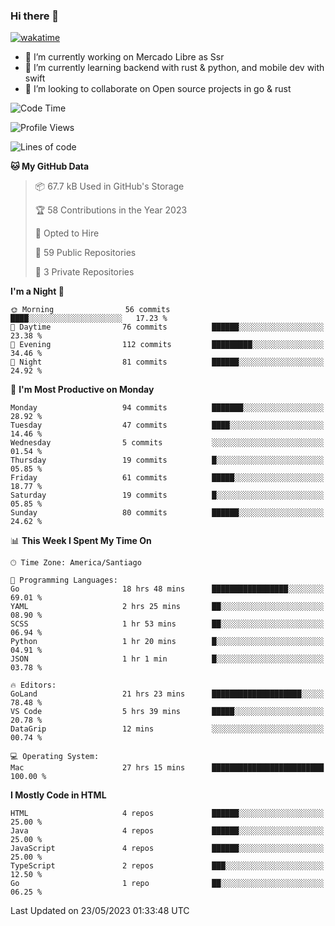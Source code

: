 ### Hi there 👋

[![wakatime](https://wakatime.com/badge/user/330beacb-fb27-4e32-bc38-f8f521bcf832.svg)](https://wakatime.com/@330beacb-fb27-4e32-bc38-f8f521bcf832)

- 🔭 I’m currently working on Mercado Libre as Ssr
- 🌱 I’m currently learning backend with rust & python, and mobile dev with swift
- 👯 I’m looking to collaborate on Open source projects in go & rust

<!--START_SECTION:waka-->
![Code Time](http://img.shields.io/badge/Code%20Time-83%20hrs%2021%20mins-blue)

![Profile Views](http://img.shields.io/badge/Profile%20Views-0-blue)

![Lines of code](https://img.shields.io/badge/From%20Hello%20World%20I%27ve%20Written-3.3%20million%20lines%20of%20code-blue)

**🐱 My GitHub Data** 

> 📦 67.7 kB Used in GitHub's Storage 
 > 
> 🏆 58 Contributions in the Year 2023
 > 
> 💼 Opted to Hire
 > 
> 📜 59 Public Repositories 
 > 
> 🔑 3 Private Repositories 
 > 
**I'm a Night 🦉** 

```text
🌞 Morning                56 commits          ████░░░░░░░░░░░░░░░░░░░░░   17.23 % 
🌆 Daytime                76 commits          ██████░░░░░░░░░░░░░░░░░░░   23.38 % 
🌃 Evening                112 commits         █████████░░░░░░░░░░░░░░░░   34.46 % 
🌙 Night                  81 commits          ██████░░░░░░░░░░░░░░░░░░░   24.92 % 
```
📅 **I'm Most Productive on Monday** 

```text
Monday                   94 commits          ███████░░░░░░░░░░░░░░░░░░   28.92 % 
Tuesday                  47 commits          ████░░░░░░░░░░░░░░░░░░░░░   14.46 % 
Wednesday                5 commits           ░░░░░░░░░░░░░░░░░░░░░░░░░   01.54 % 
Thursday                 19 commits          █░░░░░░░░░░░░░░░░░░░░░░░░   05.85 % 
Friday                   61 commits          █████░░░░░░░░░░░░░░░░░░░░   18.77 % 
Saturday                 19 commits          █░░░░░░░░░░░░░░░░░░░░░░░░   05.85 % 
Sunday                   80 commits          ██████░░░░░░░░░░░░░░░░░░░   24.62 % 
```


📊 **This Week I Spent My Time On** 

```text
🕑︎ Time Zone: America/Santiago

💬 Programming Languages: 
Go                       18 hrs 48 mins      █████████████████░░░░░░░░   69.01 % 
YAML                     2 hrs 25 mins       ██░░░░░░░░░░░░░░░░░░░░░░░   08.90 % 
SCSS                     1 hr 53 mins        ██░░░░░░░░░░░░░░░░░░░░░░░   06.94 % 
Python                   1 hr 20 mins        █░░░░░░░░░░░░░░░░░░░░░░░░   04.91 % 
JSON                     1 hr 1 min          █░░░░░░░░░░░░░░░░░░░░░░░░   03.78 % 

🔥 Editors: 
GoLand                   21 hrs 23 mins      ████████████████████░░░░░   78.48 % 
VS Code                  5 hrs 39 mins       █████░░░░░░░░░░░░░░░░░░░░   20.78 % 
DataGrip                 12 mins             ░░░░░░░░░░░░░░░░░░░░░░░░░   00.74 % 

💻 Operating System: 
Mac                      27 hrs 15 mins      █████████████████████████   100.00 % 
```

**I Mostly Code in HTML** 

```text
HTML                     4 repos             ██████░░░░░░░░░░░░░░░░░░░   25.00 % 
Java                     4 repos             ██████░░░░░░░░░░░░░░░░░░░   25.00 % 
JavaScript               4 repos             ██████░░░░░░░░░░░░░░░░░░░   25.00 % 
TypeScript               2 repos             ███░░░░░░░░░░░░░░░░░░░░░░   12.50 % 
Go                       1 repo              ██░░░░░░░░░░░░░░░░░░░░░░░   06.25 % 
```




 Last Updated on 23/05/2023 01:33:48 UTC
<!--END_SECTION:waka-->
